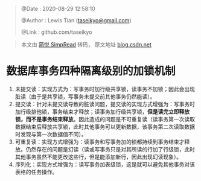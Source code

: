 > @Date    : 2020-08-29 12:58:10
>
> @Author  : Lewis Tian (taseikyo@gmail.com)
>
> @Link    : github.com/taseikyo

> 本文由 [简悦 SimpRead](http://ksria.com/simpread/) 转码， 原文地址 [blog.csdn.net](https://blog.csdn.net/xichanjuan6481/article/details/84111819)

# 数据库事务四种隔离级别的加锁机制

1.  未提交读：实现方式为：写事务时加行级共享锁，读事务不加锁；因此会出现脏读（由于是共享锁，写事务未提交前其他事务仍然能读）。
2.  提交读：针对未提交读导致的脏读问题，提交读的实现方式增强为：写事务时加行级排他锁，事务结束才释放；读事务加行级共享锁，**但是读完立即释放锁，而不是事务结束释放**。因此造成的问题是不可重复读（读事务第一次读取数据结束后释放共享锁，此时其他事务可以更新数据，该事务第二次读取数据时发现与第一次数据值不同）。
3.  可重复读：实现方式增强为：读事务和写事务加的锁都持续到事务结束才释放。仍然存在的问题是幻读（读或写事务只是对其所读的行加了行级锁，此时其他事务虽然不能更改这些行，但是能添加新行，因此出现幻读现象）。
4.  序列化：实现方式增强为：读写事务加表级锁，这是就可以避免其他事务对该表格的任务操作。